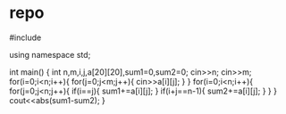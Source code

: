 # repo
#include <iostream>

using namespace std;

int main()
{
   int n,m,i,j,a[20][20],sum1=0,sum2=0;
   cin>>n;
   cin>>m;
   for(i=0;i<n;i++){
       for(j=0;j<m;j++){
           cin>>a[i][j];
       }
   }
   for(i=0;i<n;i++){
       for(j=0;j<n;j++){
           if(i==j){
               sum1+=a[i][j];
           }
           if(i+j==n-1){
               sum2+=a[i][j];
           }
       }
   }
   cout<<abs(sum1-sum2);
}
